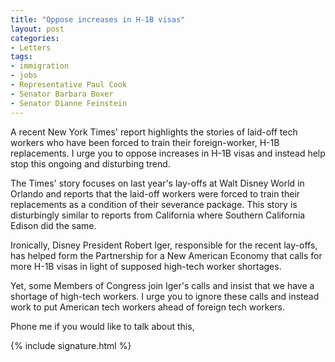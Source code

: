 ```yaml
---
title: "Oppose increases in H-1B visas"
layout: post
categories:
- Letters
tags:
- immigration
- jobs
- Representative Paul Cook
- Senator Barbara Boxer
- Senator Dianne Feinstein
---
```


A recent New York Times' report highlights the stories of laid-off tech workers who have been forced to train their foreign-worker, H-1B replacements. I urge you to oppose increases in H-1B visas and instead help stop this ongoing and disturbing trend.

The Times' story focuses on last year's lay-offs at Walt Disney World in Orlando and reports that the laid-off workers were forced to train their replacements as a condition of their severance package. This story is disturbingly similar to reports from California where Southern California Edison did the same.

Ironically, Disney President Robert Iger, responsible for the recent lay-offs, has helped form the Partnership for a New American Economy that calls for more H-1B visas in light of supposed high-tech worker shortages.

Yet, some Members of Congress join Iger's calls and insist that we have a shortage of high-tech workers. I urge you to ignore these calls and instead work to put American tech workers ahead of foreign tech workers.

Phone me if you would like to talk about this,

{% include signature.html %}
